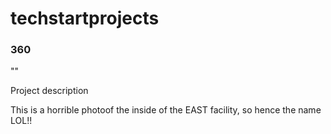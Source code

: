 # techstartprojects

### 360

"<script src='//vizor.io/static/scripts/vizor-360-embed.js' data-vizorurl='//vizor.io/embed/marshalleast/awful-video-blah'></script>"

Project description

This is a horrible photoof the inside of the EAST facility, so hence the name LOL!!
